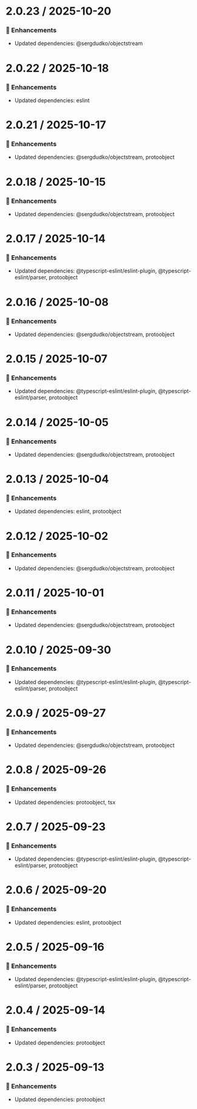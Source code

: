 # 2.0.23 / 2025-10-20

### :tada: Enhancements
- Updated dependencies: @sergdudko/objectstream

# 2.0.22 / 2025-10-18

### :tada: Enhancements
- Updated dependencies: eslint

# 2.0.21 / 2025-10-17

### :tada: Enhancements
- Updated dependencies: @sergdudko/objectstream, protoobject

# 2.0.18 / 2025-10-15

### :tada: Enhancements
- Updated dependencies: @sergdudko/objectstream, protoobject

# 2.0.17 / 2025-10-14

### :tada: Enhancements
- Updated dependencies: @typescript-eslint/eslint-plugin, @typescript-eslint/parser, protoobject

# 2.0.16 / 2025-10-08

### :tada: Enhancements
- Updated dependencies: @sergdudko/objectstream, protoobject

# 2.0.15 / 2025-10-07

### :tada: Enhancements
- Updated dependencies: @typescript-eslint/eslint-plugin, @typescript-eslint/parser, protoobject

# 2.0.14 / 2025-10-05

### :tada: Enhancements
- Updated dependencies: @sergdudko/objectstream, protoobject

# 2.0.13 / 2025-10-04

### :tada: Enhancements
- Updated dependencies: eslint, protoobject

# 2.0.12 / 2025-10-02

### :tada: Enhancements
- Updated dependencies: @sergdudko/objectstream, protoobject

# 2.0.11 / 2025-10-01

### :tada: Enhancements
- Updated dependencies: @sergdudko/objectstream, protoobject

# 2.0.10 / 2025-09-30

### :tada: Enhancements
- Updated dependencies: @typescript-eslint/eslint-plugin, @typescript-eslint/parser, protoobject

# 2.0.9 / 2025-09-27

### :tada: Enhancements
- Updated dependencies: @sergdudko/objectstream, protoobject

# 2.0.8 / 2025-09-26

### :tada: Enhancements
- Updated dependencies: protoobject, tsx

# 2.0.7 / 2025-09-23

### :tada: Enhancements
- Updated dependencies: @typescript-eslint/eslint-plugin, @typescript-eslint/parser, protoobject

# 2.0.6 / 2025-09-20

### :tada: Enhancements
- Updated dependencies: eslint, protoobject

# 2.0.5 / 2025-09-16

### :tada: Enhancements
- Updated dependencies: @typescript-eslint/eslint-plugin, @typescript-eslint/parser, protoobject

# 2.0.4 / 2025-09-14

### :tada: Enhancements
- Updated dependencies: protoobject

# 2.0.3 / 2025-09-13

### :tada: Enhancements
- Updated dependencies: protoobject


